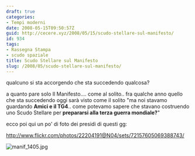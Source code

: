 ```yaml
---
draft: true
categories:
- Tempi moderni
date: 2008-05-15T09:50:57Z
guid: http://cecere.xyz/2008/05/15/scudo-stellare-sul-manifesto/
id: 934
tags:
- Rassegna Stampa
- scudo spaziale
title: Scudo Stellare sul Manifesto
slug: /2008/05/scudo-stellare-sul-manifesto/
---
```


qualcuno si sta accorgendo che sta succedendo qualcosa?
  
a quanto pare solo Il Manifesto…. come al solito.. fra qualche anno quello che sta succedendo oggi sarà visto come il solito "ma noi stavamo guardando **Amici e il TG4**.. come potevamo sapere che stavano costruendo uno Scudo Stellare per **prepararsi alla terza guerra mondiale?**"

ecco poi qui un po' di foto dei presidi di questi gg:
  
<http://www.flickr.com/photos/22204191@N04/sets/72157605069388743/>

![manif_1405.jpg](http://cecere.xyz/wp-content/uploads/sites/3/2008/05/manif_1405.jpg)